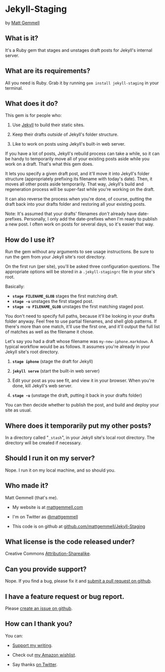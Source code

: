 # Jekyll-Staging

by [Matt Gemmell](http://mattgemmell.com/)


## What is it?

It's a Ruby gem that stages and unstages draft posts for Jekyll's internal server.


## What are its requirements?

All you need is Ruby. Grab it by running `gem install jekyll-staging` in your terminal.


## What does it do?

This gem is for people who:

1. Use [Jekyll](http://jekyllrb.com) to build their static sites.

2. Keep their drafts _outside_ of Jekyll's folder structure.

3. Like to work on posts using Jekyll's built-in web server.

If you have a lot of posts, Jekyll's rebuild process can take a while, so it can be handy to temporarily move all of your existing posts aside while you work on a draft. That's what this gem does.

It lets you specify a given draft post, and it'll move it into Jekyll's folder structure (appropriately prefixing its filename with today's date). Then, it moves all other posts aside temporarily. That way, Jekyll's build and regeneration process will be super-fast while you're working on the draft.

It can also reverse the process when you're done, of course, putting the draft back into your drafts folder and restoring all your existing posts.

Note: It's assumed that your drafts' filenames _don't_ already have date-prefixes. Personally, I only add the date-prefixes when I'm ready to publish a new post. I often work on posts for several days, so it's easier that way.


## How do I use it?

Run the gem without any arguments to see usage instructions. Be sure to run the gem from your Jekyll site's root directory.

On the first run (per site), you'll be asked three configuration questions. The appropriate options will be stored in a `.jekyll-stagingrc` file in your site's root.

Basically:

- **`stage FILENAME_GLOB`** stages the first matching draft.
- **`stage -u`** unstages the first staged post.
- **`stage -u FILENAME_GLOB`** unstages the first matching staged post.

You don't need to specify full paths, because it'll be looking in your drafts folder anyway. Feel free to use partial filenames, and shell glob patterns. If there's more than one match, it'll use the first one, and it'll output the full list of matches as well as the filename it chose.

Let's say you had a draft whose filename was `my-new-iphone.markdown`. A typical workflow would be as follows. It assumes you're already in your Jekyll site's root directory.

1. **`stage iphone`** (stage the draft for Jekyll)

2. **`jekyll serve`** (start the built-in web server)

3. Edit your post as you see fit, and view it in your browser. When you're done, kill Jekyll's web server.

4. **`stage -u`** (unstage the draft, putting it back in your drafts folder)

You can then decide whether to publish the post, and build and deploy your site as usual.


## Where does it temporarily put my other posts?

In a directory called "`_stash`", in your Jekyll site's local root directory. The directory will be created if necessary.


## Should I run it on my server?

Nope. I run it on my local machine, and so should you.


## Who made it?

Matt Gemmell (that's me).

- My website is at [mattgemmell.com](http://mattgemmell.com)

- I'm on Twitter as [@mattgemmell](http://twitter.com/mattgemmell)

- This code is on github at [github.com/mattgemmell/Jekyll-Staging](http://github.com/mattgemmell/Jekyll-Staging)


## What license is the code released under?

Creative Commons [Attribution-Sharealike](http://creativecommons.org/licenses/by-sa/4.0/).


## Can you provide support?

Nope. If you find a bug, please fix it and [submit a pull request on github](https://github.com/mattgemmell/Jekyll-Staging/pulls).


## I have a feature request or bug report.

Please [create an issue on github](https://github.com/mattgemmell/Jekyll-Staging/issues).


## How can I thank you?

You can:

- [Support my writing](http://mattgemmell.com/support-me/).

- Check out [my Amazon wishlist](http://www.amazon.co.uk/registry/wishlist/1BGIQ6Z8GT06F).

- Say thanks [on Twitter](http://twitter.com/mattgemmell).
